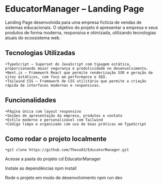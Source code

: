 # EducatorManager – Landing Page

Landing Page desenvolvida para uma empresa fictícia de vendas de sistemas educacionais. O objetivo do projeto é apresentar a empresa e seus produtos de forma moderna, responsiva e otimizada, utilizando tecnologias atuais do ecossistema web.

## Tecnologias Utilizadas
	•TypeScript – Superset do JavaScript com tipagem estática, proporcionando maior segurança e produtividade no desenvolvimento.
	•Next.js – Framework React que permite renderização SSR e geração de sites estáticos, com foco em performance e SEO.
	•Tailwind CSS – Framework de CSS utilitário que permite a criação rápida de interfaces modernas e responsivas.

## Funcionalidades
	•Página única com layout responsivo
	•Seções de apresentação da empresa, produtos e contato
	•Estilo moderno e personalizável com Tailwind
	•Código limpo e organizado com uso de boas práticas em TypeScript

## Como rodar o projeto localmente

	•git clone https://github.com/Theus03/EducatorManager.git


Acesse a pasta do projeto
cd EducatorManager

Instale as dependências
npm install

Rode o projeto em modo de desenvolvimento
npm run dev